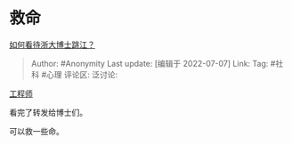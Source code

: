 # 救命
[如何看待浙大博士跳江？](https://www.zhihu.com/question/298233319/answer/2562081694)

> Author: #Anonymity
> Last update: [编辑于 2022-07-07]
> Link:
> Tag: #社科 #心理
> 评论区:
> 泛讨论:

[工程师](https://www.zhihu.com/question/327471497/answer/716941677)

看完了转发给博士们。

可以救一些命。

